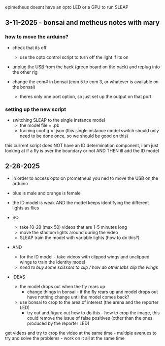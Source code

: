 epimetheus doesnt have an opto LED or a GPU to run SLEAP

## 3-11-2025 - bonsai and metheus notes with mary
### how to move the arduino?
- check that its off
	- use the opto control script to turn off the light if its on
- unplug the USB from the back (green board on the back) and replug into the other rig

- change the com# in bonsai (com 5 to com 3, or whatever is available on the bonsai)
	- theres only one port option, so just set up the output on that port

### setting up the new script
- switching SLEAP to the single instance model
	- the model file = .pb
	- training config = .json
(this single instance model switch should only need to be done once, so we should be good on this)

this current script does NOT have an ID determination component, i am just looking at if a fly is over the boundary or not AND THEN ill add the ID model
### 

## 2-28-2025
- in order to access opto on prometheus you ned to move the USB on the arduino
- blue is male and orange is female

- the ID model is weak AND the model keeps identifying the different lights as flies 
- SO 
	- take 10-20 (max 50) videos that are 1-5 minutes long
	- move the stadium lights around during the video
	- SLEAP train the model with variable lights (how to do this?)
- AND
	- for the ID model - take videos with clipped wings and unclipped wings to train the identity model
	- *need to buy some scissors to clip / how do other labs clip the wings*

- IDEAS
	- the model drops out when the fly rears up
		- change things in bonsai - if the fly rears up and model drops out have nothing change until the model comes back?
	- use bonsai to crop to the area of interest (the arena and the reporter LED)
		- try out and figure out how to do this - how to crop the image, this could remove the issue of false positives (other than the ones produced by the reporter LED)

get videos and try to crop the video at the same time - multiple avenues to try and solve the problems - work on it all at the same time